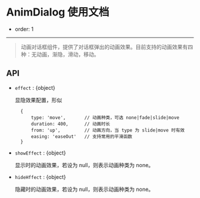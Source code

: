 # AnimDialog 使用文档

- order: 1

---

>  动画对话框组件，提供了对话框弹出的动画效果。目前支持的动画效果有四种：无动画，渐隐，滑动，移动。

## API

* `effect` : {object}

    显隐效果配置，形似

        {
            type: 'move',       // 动画种类，可选 none|fade|slide|move
            duration: 400,      // 动画时长
            from: 'up',         // 动画方向，当 type 为 slide|move 时有效
            easing: 'easeOut'   // 支持常用的平滑函数
        }

* `showEffect` : {object}

    显示时的动画效果，若设为 null，则表示动画种类为 none。

* `hideHffect` : {object}

    隐藏时的动画效果，若设为 null，则表示动画种类为 none。

